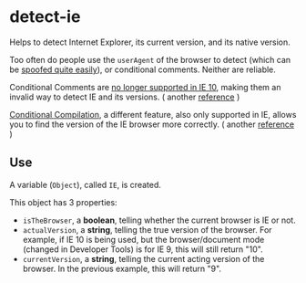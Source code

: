 detect-ie
=========

Helps to detect Internet Explorer, its current version, and its native version.

Too often do people use the `userAgent` of the browser to detect (which can be [spoofed quite easily](http://www.howtogeek.com/113439/how-to-change-your-browsers-user-agent-without-installing-any-extensions/)), or conditional comments. Neither are reliable.

Conditional Comments are [no longer supported in IE 10](http://msdn.microsoft.com/en-us/library/ie/hh801214\(v%3Dvs.85\).aspx), making them an invalid way to detect IE and its versions. ( another [reference](http://www.sitepoint.com/microsoft-drop-ie10-conditional-comments/) )

[Conditional Compilation](http://msdn.microsoft.com/en-us/library/7kx09ct1\(v%3Dvs.80\).aspx), a different feature, also only supported in IE, allows you to find the version of the IE browser more correctly. ( another [reference](http://www.javascriptkit.com/javatutors/conditionalcompile.shtml) )

Use
---

A variable (`Object`), called `IE`, is created.

This object has 3 properties:

 - `isTheBrowser`, a **boolean**, telling whether the current browser is IE or not.
 - `actualVersion`, a **string**, telling the true version of the browser. For example, if IE 10 is being used, but the browser/document mode (changed in Developer Tools) is for IE 9, this will still return "10".
 - `currentVersion`, a **string**, telling the current acting version of the browser. In the previous example, this will return "9".
